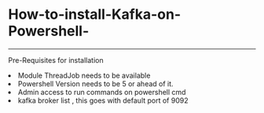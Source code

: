 # How-to-install-Kafka-on-Powershell-
<hr>
<p>Pre-Requisites for installation</p>

<li>Module ThreadJob needs to be available</li>
<li>Powershell Version needs to be 5 or ahead of it.</li>
<li>Admin access to run commands on powershell cmd</li>
<li>kafka broker list , this goes with default port of 9092</li>

